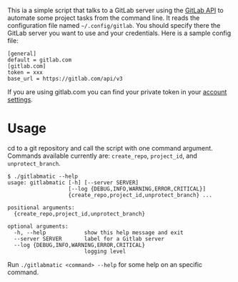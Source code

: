 
This ia a simple script that talks to a GitLab server using the
[GitLab API](http://doc.gitlab.com/ce/api/) to automate some project tasks from
the command line. It reads the configuration file named `~/.config/gitlab`. You
should specify there the GitLab server you want to use and your credentials.
Here is a sample config file:

```
[general]
default = gitlab.com
[gitlab.com]
token = xxx
base_url = https://gitlab.com/api/v3
```

If you are using gitlab.com you can find your private token in your
[account settings](https://gitlab.com/profile/account).

# Usage

cd to a git repository and call the script with one command argument. Commands
available currently are: `create_repo`, `project_id`, and `unprotect_branch`.

```
$ ./gitlabmatic --help
usage: gitlabmatic [-h] [--server SERVER]
                   [--log {DEBUG,INFO,WARNING,ERROR,CRITICAL}]
                   {create_repo,project_id,unprotect_branch} ...

positional arguments:
  {create_repo,project_id,unprotect_branch}

optional arguments:
  -h, --help            show this help message and exit
  --server SERVER       label for a Gitlab server
  --log {DEBUG,INFO,WARNING,ERROR,CRITICAL}
                        logging level
```

Run `./gitlabmatic <command> --help` for some help on an specific command.

